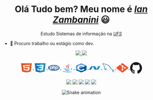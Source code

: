<div>
  <h1 align="center">Olá Tudo bem? Meu nome é <a href="https://www.linkedin.com/in/ian-zamba/"><i>Ian Zambanini</i></a> 😃️</h1>
  <p align="center">Estudo Sistemas de informação na  <a href="https://www.ufs.br"><i>UFS</i></a> 
  
- 🔭 Procuro trabalho ou estágio como dev.


<div  align="center">
  <a href="https://github.com/ian-zamba">
  <img height="150em" src="https://github-readme-stats.vercel.app/api?username=ian-zamba&show_icons=true&theme=tokyonight&include_all_commits=true&count_private=true"/>
  <img height="150em" src="https://github-readme-stats.vercel.app/api/top-langs/?username=ian-zamba&layout=compact&langs_count=7&theme=tokyonight"/>
</div>

<div align="center" valign="top"><br>
  <img align="center" alt="Ian-HTML" height="30" width="40" src="https://raw.githubusercontent.com/devicons/devicon/master/icons/html5/html5-original.svg">
  <img align="center" alt="Ian-CSS" height="30" width="40" src="https://raw.githubusercontent.com/devicons/devicon/master/icons/css3/css3-original.svg">
  <img width="40" align="center" alt="Ian-php" src="https://github.com/devicons/devicon/blob/master/icons/php/php-plain.svg">
  <img align="center" alt="Ian-Java" height="30" width="40" src="https://github.com/devicons/devicon/blob/master/icons/java/java-original.svg">
  <img align="center" alt="Ian-c" height="30" width="40" src="https://github.com/devicons/devicon/blob/master/icons/c/c-original.svg">
  <img align="center" alt="Ian-dot-net" height="30" width="40" src="https://github.com/devicons/devicon/blob/master/icons/dot-net/dot-net-original.svg">
  <img align="center" alt="Ian-MySql" height="30" width="40" src="https://github.com/devicons/devicon/blob/master/icons/mysql/mysql-plain.svg">
  <img align="center" alt="Ian-git" height="30" width="40" src="https://raw.githubusercontent.com/devicons/devicon/master/icons/git/git-original.svg">
  <img width="40" align="center" alt="Ian-GitHub" src="https://github.com/devicons/devicon/blob/master/icons/github/github-original.svg">
</div><br>

<div align="center">
  <a href="https://ian-zamba.github.io/linktree/"><img src="https://img.shields.io/badge/linktree-39E09B?style=for-the-badge&logo=linktree&logoColor=white" target="_blank"></a>
  <a href="https://www.instagram.com/ian_zamba/" target="_blank"><img src="https://img.shields.io/badge/-Instagram-%23E4405F?style=for-the-badge&logo=instagram&logoColor=white" target="_blank"></a>
  <a href="https://api.whatsapp.com/send?1=pt_BR&phone=5579981224141"><img src="https://img.shields.io/badge/WhatsApp-25D366?style=for-the-badge&logo=whatsapp&logoColor=white" target="_blank"></a>
  <a href="mailto:ianmtzb@gmail.com"><img src="https://img.shields.io/badge/-Gmail-%23333?style=for-the-badge&logo=gmail&logoColor=white" target="_blank"></a>
  <a href="https://www.linkedin.com/in/ian-zamba/" target="_blank"><img src="https://img.shields.io/badge/-LinkedIn-%230077B5?style=for-the-badge&logo=linkedin&logoColor=white" target="_blank"></a>
</div>

<div align="center">
  
  ![Snake animation](https://github.com/danielbped/danielbped/blob/output/github-contribution-grid-snake.svg)
  
</div>
